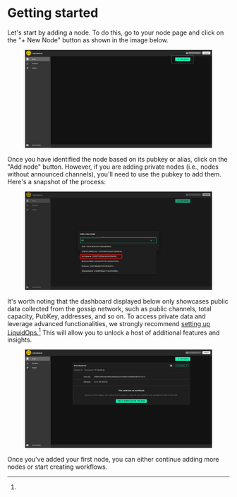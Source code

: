 # Getting started

Let's start by adding a node. To do this, go to your node page and click on the "+ New Node" button as shown in the image below.

<figure><img src="../../.gitbook/assets/LiquidOps_Add node.png" alt=""><figcaption></figcaption></figure>

Once you have identified the node based on its pubkey or alias, click on the "Add node" button. However, if you are adding private nodes (i.e., nodes without announced channels), you'll need to use the pubkey to add them. Here's a snapshot of the process:

<figure><img src="../../.gitbook/assets/LiquidOps_addNode2.png" alt=""><figcaption></figcaption></figure>

It's worth noting that the dashboard displayed below only showcases public data collected from the gossip network, such as public channels, total capacity, PubKey, addresses, and so on. To access private data and leverage advanced functionalities, we strongly recommend [setting up LiquidOps.](#user-content-fn-1)[^1] This will allow you to unlock a host of additional features and insights.

<figure><img src="../../.gitbook/assets/Addnode3.png" alt=""><figcaption></figcaption></figure>

Once you've added your first node, you can either continue adding more nodes or start creating workflows.

[^1]: 
